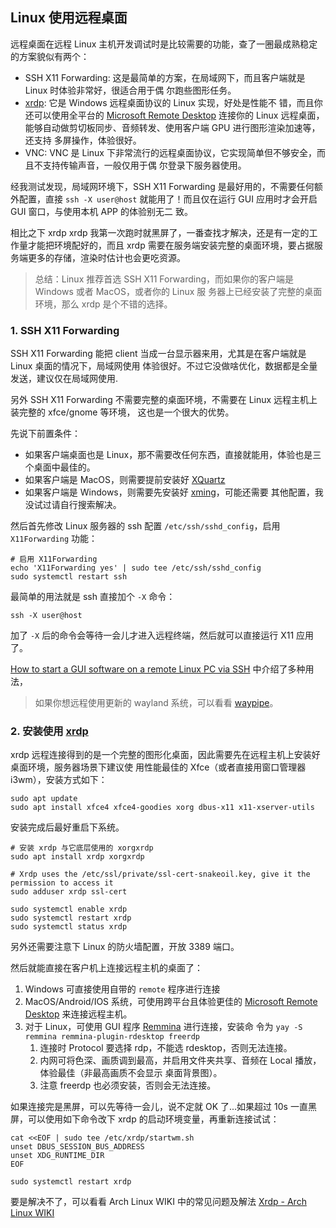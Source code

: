 ## Linux 使用远程桌面

远程桌面在远程 Linux 主机开发调试时是比较需要的功能，查了一圈最成熟稳定的方案貌似有两个：

- SSH X11 Forwarding: 这是最简单的方案，在局域网下，而且客户端就是 Linux 时体验非常好，很适合用于偶
  尔跑些图形任务。
- [xrdp](https://github.com/neutrinolabs/xrdp): 它是 Windows 远程桌面协议的 Linux 实现，好处是性能不
  错，而且你还可以使用全平台的
  [Microsoft Remote Desktop](https://learn.microsoft.com/en-us/windows-server/remote/remote-desktop-services/clients/remote-desktop-clients)
  连接你的 Linux 远程桌面，能够自动做剪切板同步、音频转发、使用客户端 GPU 进行图形渲染加速等，还支持
  多屏操作，体验很好。
- VNC: VNC 是 Linux 下非常流行的远程桌面协议，它实现简单但不够安全，而且不支持传输声音，一般仅用于偶
  尔登录下服务器使用。

经我测试发现，局域网环境下，SSH X11 Forwarding 是最好用的，不需要任何额外配置，直接
`ssh -X user@host` 就能用了！而且仅在运行 GUI 应用时才会开启 GUI 窗口，与使用本机 APP 的体验别无二
致。

相比之下 xrdp xrdp 我第一次跑时就黑屏了，一番查找才解决，还是有一定的工作量才能把环境配好的，而且
xrdp 需要在服务端安装完整的桌面环境，要占据服务端更多的存储，渲染时估计也会更吃资源。

> 总结：Linux 推荐首选 SSH X11 Forwarding，而如果你的客户端是 Windows 或者 MacOS，或者你的 Linux 服
> 务器上已经安装了完整的桌面环境，那么 xrdp 是个不错的选择。

### 1. SSH X11 Forwarding

SSH X11 Forwarding 能把 client 当成一台显示器来用，尤其是在客户端就是 Linux 桌面的情况下，局域网使用
体验很好。不过它没做啥优化，数据都是全量发送，建议仅在局域网使用.

另外 SSH X11 Forwarding 不需要完整的桌面环境，不需要在 Linux 远程主机上装完整的 xfce/gnome 等环境，
这也是一个很大的优势。

先说下前置条件：

- 如果客户端桌面也是 Linux，那不需要改任何东西，直接就能用，体验也是三个桌面中最佳的。
- 如果客户端是 MacOS，则需要提前安装好 [XQuartz](https://www.xquartz.org/)
- 如果客户端是 Windows，则需要先安装好 [xming](https://sourceforge.net/projects/xming/)，可能还需要
  其他配置，我没试过请自行搜索解决。

然后首先修改 Linux 服务器的 ssh 配置 `/etc/ssh/sshd_config`，启用 `X11Forwarding` 功能：

```shell
# 启用 X11Forwarding
echo 'X11Forwarding yes' | sudo tee /etc/ssh/sshd_config
sudo systemctl restart ssh
```

最简单的用法就是 ssh 直接加个 `-X` 命令：

```shell
ssh -X user@host
```

加了 `-X` 后的命令会等待一会儿才进入远程终端，然后就可以直接运行 X11 应用了。

[How to start a GUI software on a remote Linux PC via SSH](https://askubuntu.com/questions/47642/how-to-start-a-gui-software-on-a-remote-linux-pc-via-ssh)
中介绍了多种用法，

> 如果你想远程使用更新的 wayland 系统，可以看看
> [waypipe](https://gitlab.freedesktop.org/mstoeckl/waypipe)。

### 2. 安装使用 [xrdp](https://github.com/neutrinolabs/xrdp)

xrdp 远程连接得到的是一个完整的图形化桌面，因此需要先在远程主机上安装好桌面环境，服务器场景下建议使
用性能最佳的 Xfce（或者直接用窗口管理器 i3wm），安装方式如下：

```shell
sudo apt update
sudo apt install xfce4 xfce4-goodies xorg dbus-x11 x11-xserver-utils
```

安装完成后最好重启下系统。

```shell
# 安装 xrdp 与它底层使用的 xorgxrdp
sudo apt install xrdp xorgxrdp

# Xrdp uses the /etc/ssl/private/ssl-cert-snakeoil.key, give it the permission to access it
sudo adduser xrdp ssl-cert

sudo systemctl enable xrdp
sudo systemctl restart xrdp
sudo systemctl status xrdp
```

另外还需要注意下 Linux 的防火墙配置，开放 3389 端口。

然后就能直接在客户机上连接远程主机的桌面了：

1. Windows 可直接使用自带的 `remote` 程序进行连接
2. MacOS/Android/IOS 系统，可使用跨平台且体验更佳的
   [Microsoft Remote Desktop](https://learn.microsoft.com/en-us/windows-server/remote/remote-desktop-services/clients/remote-desktop-clients)
   来连接远程主机。
3. 对于 Linux，可使用 GUI 程序 [Remmina](https://wiki.archlinux.org/title/Remmina) 进行连接，安装命
   令为 `yay -S remmina remmina-plugin-rdesktop freerdp`
   1. 连接时 Protocol 要选择 rdp，不能选 rdesktop，否则无法连接。
   2. 内网可将色深、画质调到最高，并启用文件夹共享、音频在 Local 播放，体验最佳（非最高画质不会显示
      桌面背景图）。
   3. 注意 freerdp 也必须安装，否则会无法连接。

如果连接完是黑屏，可以先等待一会儿，说不定就 OK 了...如果超过 10s 一直黑屏，可以使用如下命令改下
xrdp 的启动环境变量，再重新连接试试：

```shell
cat <<EOF | sudo tee /etc/xrdp/startwm.sh
unset DBUS_SESSION_BUS_ADDRESS
unset XDG_RUNTIME_DIR
EOF

sudo systemctl restart xrdp
```

要是解决不了，可以看看 Arch Linux WIKI 中的常见问题及解法
[Xrdp - Arch Linux WIKI](https://wiki.archlinux.org/title/xrdp)
